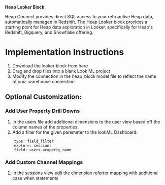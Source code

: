 **Heap Looker Block**

Heap Connect provides direct SQL access to your retroactive Heap data, automatically managed in Redshift. The Heap Looker block provides a starting point for Heap data exploration in Looker, specifically for Heap's Redshift, Bigquery, and Snowflake offering.


# Implementation Instructions
1. Download the looker block from here
2. Drag and drop files into a blank Look ML project
3. Modify the connection in the heap_block model file to reflect the name of your warehouse connection


## Optional Customization:



### Add User Property Drill Downs
1. In the users file add additional dimensions to the user view based off the column names of the properties.
2. Add a filter for the given paremeter to the lookML Dashboard:
  
``` name: property_name
    type: field_filter
    explore: sessions
    field: users.property_name
```


### Add Custom Channel Mappings
1. in the sessions view edit the dimension referrer mapping with additional case when statements

